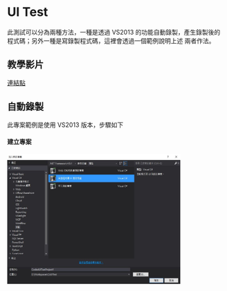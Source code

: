 # UI Test

此測試可以分為兩種方法，一種是透過 VS2013 的功能自動錄製，產生錄製後的程式碼；另外一種是寫錄製程式碼，這裡會透過一個範例說明上述
兩者作法。

## 教學影片

[連結點](https://www.youtube.com/watch?v=WRRpXT8yxMI)

## 自動錄製

此專案範例是使用 VS2013 版本，步驟如下
####  建立專案
<img src="https://github.com/sojoasd/CsUITest/blob/master/CodeUITest/Image/%E5%BB%BA%E7%AB%8B%E5%B0%88%E6%A1%88.JPG" width="400" height="300" />
